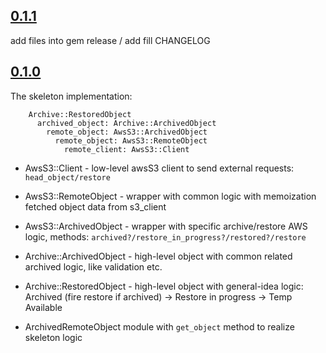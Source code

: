 [0.1.1]: https://github.com/mifrill/archived_remote_object/compare/v0.1.0...v0.1.1

## [0.1.1] ##

add files into gem release / add fill CHANGELOG

[0.1.0]: https://github.com/Mifrill/archived_remote_object/releases/tag/v0.1.0

## [0.1.0] ##

The skeleton implementation:

```
    Archive::RestoredObject
      archived_object: Archive::ArchivedObject
        remote_object: AwsS3::ArchivedObject
          remote_object: AwsS3::RemoteObject
            remote_client: AwsS3::Client
```

- AwsS3::Client - low-level awsS3 client to send external requests: `head_object/restore`

- AwsS3::RemoteObject - wrapper with common logic with memoization fetched object data from s3_client

- AwsS3::ArchivedObject - wrapper with specific archive/restore AWS logic, methods: `archived?/restore_in_progress?/restored?/restore`

- Archive::ArchivedObject - high-level object with common related archived logic, like validation etc.

- Archive::RestoredObject - high-level object with general-idea logic: 
    Archived (fire restore if archived) -> Restore in progress -> Temp Available

- ArchivedRemoteObject module with `get_object` method to realize skeleton logic
